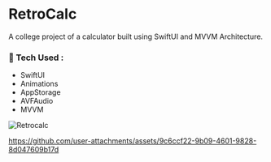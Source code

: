 # RetroCalc
A college project of a calculator built using SwiftUI and MVVM Architecture.

### 🧰 Tech Used :
- SwiftUI
- Animations
- AppStorage
- AVFAudio
- MVVM

![Retrocalc ](https://github.com/user-attachments/assets/7002f6de-d1eb-4392-8b04-9889882abb97)



https://github.com/user-attachments/assets/9c6ccf22-9b09-4601-9828-8d047609b17d


